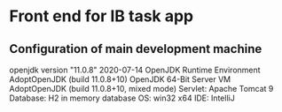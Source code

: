 # Front end for IB task app

## Configuration of main development machine
openjdk version "11.0.8" 2020-07-14
OpenJDK Runtime Environment AdoptOpenJDK (build 11.0.8+10)
OpenJDK 64-Bit Server VM AdoptOpenJDK (build 11.0.8+10, mixed mode)
Servlet: Apache Tomcat 9
Database: H2 in memory database
OS: win32 x64
IDE: IntelliJ

